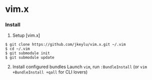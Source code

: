 vim.x
=====

### Install

1. Setup [vim.x]

```
$ git clone https://github.com/jkeylu/vim.x.git ~/.vim
$ cd ~/.vim
$ git submodule init
$ git submodule update
```

2. Install configured bundles
	Launch `vim`, run `:BundleInstall` 
	(or `vim +BundleInstall +qall` for CLI lovers)
	